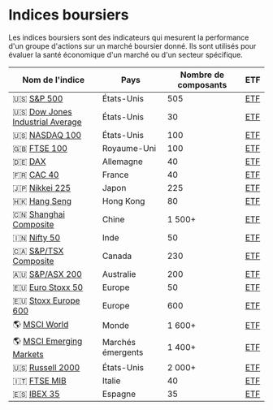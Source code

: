 # Indices boursiers

Les indices boursiers sont des indicateurs qui mesurent la performance d'un groupe d'actions sur un marché boursier donné. Ils sont utilisés pour évaluer la santé économique d'un marché ou d'un secteur spécifique.

| Nom de l'indice | Pays | Nombre de composants | ETF |
| --- | --- | --- | --- |
| 🇺🇸 [S&P 500](https://www.google.com/finance/quote/SPX:INDEXSP) | États-Unis | 505 | [ETF](https://www.google.com/finance/quote/ESE:EPA)|
| 🇺🇸 [Dow Jones Industrial Average](https://www.google.com/finance/quote/DJI:INDEXDJX) | États-Unis | 30 | [ETF](https://www.justetf.com/fr/etf-profile.html?isin=IE00B53L4350) |
| 🇺🇸 [NASDAQ 100](https://www.google.com/finance/quote/NDX:INDEXNASDAQ) | États-Unis | 100 | [ETF](https://www.justetf.com/fr/etf-profile.html?isin=IE00B53L4350) |
| 🇬🇧 [FTSE 100](https://www.google.com/finance/quote/UKX:INDEXFTSE) | Royaume-Uni | 100 | [ETF](https://www.justetf.com/fr/etf-profile.html?isin=IE00B53L4350) |
| 🇩🇪 [DAX](https://www.google.com/finance/quote/GDAXI:INDEXDEUTSCHE) | Allemagne | 40 | [ETF](https://www.justetf.com/fr/etf-profile.html?isin=IE00B53L4350) |
| 🇫🇷 [CAC 40](https://www.google.com/finance/quote/PX1:INDEXEURO) | France | 40 | [ETF](https://www.justetf.com/fr/etf-profile.html?isin=IE00B53L4350) |
| 🇯🇵 [Nikkei 225](https://www.google.com/finance/quote/N225:INDEXNIKKEI) | Japon | 225 | [ETF](https://www.justetf.com/fr/etf-profile.html?isin=IE00B53L4350) |
| 🇭🇰 [Hang Seng](https://www.google.com/finance/quote/HSI:INDEXHANGSENG) | Hong Kong | 80 | [ETF](https://www.justetf.com/fr/etf-profile.html?isin=IE00B53L4350) |
| 🇨🇳 [Shanghai Composite](https://www.google.com/finance/quote/000001.SS:INDEXSHANGHAI) | Chine | 1 500+ | [ETF](https://www.justetf.com/fr/etf-profile.html?isin=IE00B53L4350) |
| 🇮🇳 [Nifty 50](https://www.google.com/finance/quote/NIFTY_50:INDEXNSE) | Inde | 50 | [ETF](https://www.justetf.com/fr/etf-profile.html?isin=IE00B53L4350) |
| 🇨🇦 [S&P/TSX Composite](https://www.google.com/finance/quote/TSX:INDEXSPTSX) | Canada | 230 | [ETF](https://www.justetf.com/fr/etf-profile.html?isin=IE00B53L4350) |
| 🇦🇺 [S&P/ASX 200](https://www.google.com/finance/quote/AXJO:INDEXASX) | Australie | 200 | [ETF](https://www.justetf.com/fr/etf-profile.html?isin=IE00B53L4350) |
| 🇪🇺 [Euro Stoxx 50](https://www.google.com/finance/quote/SX5E:INDEXSTOXX) | Europe | 50 | [ETF](https://www.justetf.com/fr/etf-profile.html?isin=IE00B53L4350) |
| 🇪🇺 [Stoxx Europe 600](https://www.google.com/finance/quote/SXXP:INDEXSTOXX) | Europe | 600 | [ETF](https://www.justetf.com/fr/etf-profile.html?isin=IE00B53L4350) |
| 🌎 [MSCI World](https://www.msci.com/indexes/index/990100) | Monde | 1 600+ | [ETF](https://www.justetf.com/fr/etf-profile.html?isin=IE00B53L4350) |
| 🌎 [MSCI Emerging Markets](https://www.msci.com/indexes/index/891800) | Marchés émergents | 1 400+ | [ETF](https://www.justetf.com/fr/etf-profile.html?isin=IE00B53L4350) |
| 🇺🇸 [Russell 2000](https://www.google.com/finance/quote/RUT:INDEXRUSSELL) | États-Unis | 2 000+ | [ETF](https://www.justetf.com/fr/etf-profile.html?isin=IE00B53L4350) |
| 🇮🇹 [FTSE MIB](https://www.google.com/finance/quote/FTMIB:INDEXFTSE) | Italie | 40 | [ETF](https://www.justetf.com/fr/etf-profile.html?isin=IE00B53L4350) |
| 🇪🇸 [IBEX 35](https://www.google.com/finance/quote/IBEX:INDEXIBEX) | Espagne | 35 | [ETF](https://www.justetf.com/fr/etf-profile.html?isin=IE00B53L4350) |
